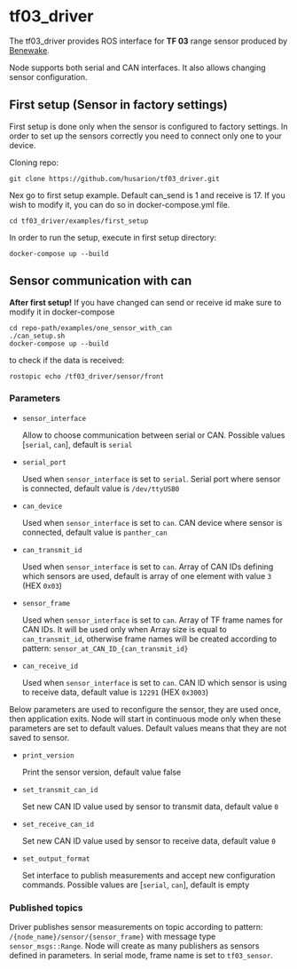 # tf03_driver

The tf03_driver provides ROS interface for **TF 03** range sensor produced by [Benewake](http://en.benewake.com/).

Node supports both serial and CAN interfaces. It also allows changing sensor configuration.

## First setup (Sensor in factory settings)

First setup is done only when the sensor is configured to factory settings.
In order to set up the sensors correctly you need to connect only one to your device.

Cloning repo:
```
git clone https://github.com/husarion/tf03_driver.git
```

Nex go to first setup example. Default can_send is 1 and receive is 17.
If you wish to modify it, you can do so in docker-compose.yml file.

```
cd tf03_driver/examples/first_setup
```

In order to run the setup, execute in first setup directory:

```
docker-compose up --build
```

## Sensor communication with can

**After first setup!**
If you have changed can send or receive id make sure to modify it in docker-compose
```
cd repo-path/examples/one_sensor_with_can
./can_setup.sh 
docker-compose up --build
```

to check if the data is received:

```
rostopic echo /tf03_driver/sensor/front
```

### Parameters

- `sensor_interface`

   Allow to choose communication between serial or CAN. Possible values [`serial`, `can`], default is `serial`

- `serial_port`

   Used when `sensor_interface` is set to `serial`. Serial port where sensor is connected, default value is `/dev/ttyUSB0`

- `can_device`

   Used when `sensor_interface` is set to `can`. CAN device where sensor is connected, default value is `panther_can`

- `can_transmit_id`

   Used when `sensor_interface` is set to `can`. Array of CAN IDs defining which sensors are used, default is array of one element with value `3` (HEX `0x03`)

- `sensor_frame`

   Used when `sensor_interface` is set to `can`. Array of TF frame names for CAN IDs. It will be used only when Array size is equal to `can_transmit_id`, otherwise frame names will be created according to pattern: `sensor_at_CAN_ID_{can_transmit_id}`

- `can_receive_id`

   Used when `sensor_interface` is set to `can`. CAN ID which sensor is using to receive data, default value is `12291` (HEX `0x3003`)

Below parameters are used to reconfigure the sensor, they are used once, then application exits. Node will start in continuous mode only when these parameters are set to default values. Default values means that they are not saved to sensor.

- `print_version`

   Print the sensor version, default value false

- `set_transmit_can_id`

   Set new CAN ID value used by sensor to transmit data, default value `0`

- `set_receive_can_id`

   Set new CAN ID value used by sensor to receive data, default value `0`

- `set_output_format`

   Set interface to publish measurements and accept new configuration commands. Possible values are [`serial`, `can`], default is empty


### Published topics

Driver publishes sensor measurements on topic according to pattern: `/{node_name}/sensor/{sensor_frame}` with message type `sensor_msgs::Range`.
Node will create as many publishers as sensors defined in parameters. In serial mode, frame name is set to `tf03_sensor`.
